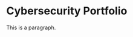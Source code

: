 <html>
<head> 
<title>Alexandra Schuch</title>
</head>
<body>

<h1>Cybersecurity Portfolio</h1>
<p>This is a paragraph.</p>

</body>
</html>
